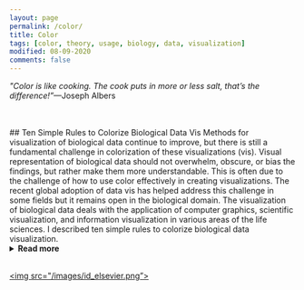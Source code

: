 ```yaml
---
layout: page
permalink: /color/
title: Color
tags: [color, theory, usage, biology, data, visualization]
modified: 08-09-2020
comments: false
---
```


_"Color is like cooking.  The cook puts in more or less salt, that’s the difference!”_—Joseph Albers

<br/>
<br/>
## Ten Simple Rules to Colorize Biological Data Vis
Methods for visualization of biological data continue to improve, but there is still a fundamental challenge in colorization of these visualizations (vis).  Visual representation of biological data should not overwhelm, obscure, or bias the findings, but rather make them more understandable.  This is often due to the challenge of how to use color effectively in creating visualizations.  The recent global adoption of data vis has helped address this challenge in some fields but it remains open in the biological domain.  The visualization of biological data deals with the application of computer graphics, scientific visualization, and information visualization in various areas of the life sciences.  I described ten simple rules to colorize biological data visualization.
<details><summary><b>Read more</b></summary>
<p> 
	<li> Identify the Nature of your Data</li>
	<li> Select a Color Space</li>
	<li> Create a Color Palette based on the selected Color Space</li>
	<li> Apply the Color Palette to your Data Set for Visualization</li>
	<li> Check for Color Context in your Data Vis after the Color Palette is Applied</li>
	<li> Evaluate Interactions of Colors in your Data Visualization</li>
	<li> Be Aware of Color Conventions and Definitions in your particular discipline</li>
	<li> Assess Color Deficiencies</li>
	<li> Consider Web Content Accessibility and Print Realities</li>
	<li> Get it right in Black & White</li>
</p>
</details>
<br/>

<a href=“https://collections.plos.org/ten-simple-rules”><img src="/images/id_elsevier.png”></a>
